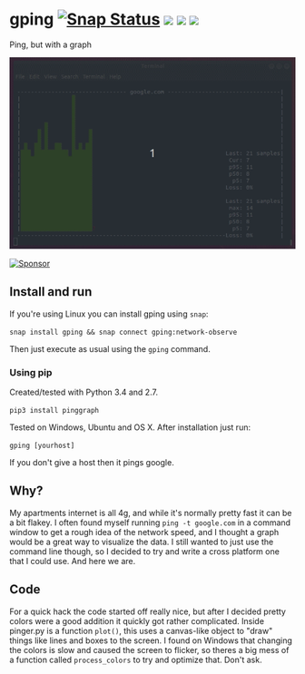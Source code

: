 # gping [![Snap Status](https://build.snapcraft.io/badge/orf/gping.svg)](https://build.snapcraft.io/user/orf/gping) ![](https://img.shields.io/pypi/v/pinggraph.svg) ![]( 	https://img.shields.io/pypi/pyversions/pinggraph.svg) ![](https://img.shields.io/pypi/format/pinggraph.svg)
Ping, but with a graph

![](/doc/readme_screencast.gif)

<a target='_blank' rel='nofollow' href='https://app.codesponsor.io/link/hZfyCKcjPR9bn6Z1vLn1WyHZ/orf/gping'>
  <img alt='Sponsor' width='888' height='68' src='https://app.codesponsor.io/embed/hZfyCKcjPR9bn6Z1vLn1WyHZ/orf/gping.svg' />
</a>

## Install and run

If you're using Linux you can install gping using `snap`:

`snap install gping && snap connect gping:network-observe`

Then just execute as usual using the `gping` command.

### Using pip

Created/tested with Python 3.4 and 2.7.

`pip3 install pinggraph`

Tested on Windows, Ubuntu and OS X. After installation just run:

`gping [yourhost]`

If you don't give a host then it pings google.

## Why?
My apartments internet is all 4g, and while it's normally pretty fast it can be a bit flakey. I often
found myself running `ping -t google.com` in a command window to get a rough idea of the network speed,
and I thought a graph would be a great way to visualize the data. I still wanted to just use the command
line though, so I decided to try and write a cross platform one that I could use. And here we are.


## Code
For a quick hack the code started off really nice, but after I decided pretty colors
were a good addition it quickly got rather complicated. Inside pinger.py
is a function `plot()`, this uses a canvas-like object to "draw" things like lines
and boxes to the screen. I found on Windows that changing the colors is slow and
caused the screen to flicker, so theres a big mess of a function called `process_colors`
to try and optimize that. Don't ask.

